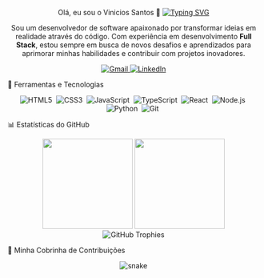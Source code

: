 <div align="center">

Olá, eu sou o Vinicios Santos 👋
<a href="https://git.io/typing-svg"><img src="https://www.google.com/search?q=https://readme-typing-svg.demolab.com%3Ffont%3DFira%2BCode%26pause%3D1000%26color%3D20C20E%26width%3D435%26lines%3DDesenvolvedor%2Bde%2BSoftware%3BApaixonado%2Bpor%2Btecnologia%2Be%2Binova%25C3%25A7%25C3%25A3o%3BSempre%2Baprendendo%2Balgo%2Bnovo" alt="Typing SVG" /></a>

</div>

<p align="center">
Sou um desenvolvedor de software apaixonado por transformar ideias em realidade através do código. Com experiência em desenvolvimento <strong>Full Stack</strong>, estou sempre em busca de novos desafios e aprendizados para aprimorar minhas habilidades e contribuir com projetos inovadores.
</p>

<div align="center">
<a href="mailto:Viniciossantosdev@gmail.com">
<img src="https://img.shields.io/badge/Gmail-D14836?style=for-the-badge&logo=gmail&logoColor=white" alt="Gmail"/>
</a>
<a href="https://www.google.com/search?q=https://www.linkedin.com/in/SEU_LINKEDIN_AQUI/" target="_blank">
<img src="https://www.google.com/search?q=https://img.shields.io/badge/LinkedIn-0077B5%3Fstyle%3Dfor-the-badge%26logo%3Dlinkedin%26logoColor%3Dwhite" alt="LinkedIn"/>
</a>
</div>

🚀 Ferramentas e Tecnologias
<p align="center">
<img src="https://www.google.com/search?q=https://img.shields.io/badge/HTML5-E34F26%3Fstyle%3Dfor-the-badge%26logo%3Dhtml5%26logoColor%3Dwhite" alt="HTML5"/>&nbsp;
<img src="https://www.google.com/search?q=https://img.shields.io/badge/CSS3-1572B6%3Fstyle%3Dfor-the-badge%26logo%3Dcss3%26logoColor%3Dwhite" alt="CSS3"/>&nbsp;
<img src="https://www.google.com/search?q=https://img.shields.io/badge/JavaScript-F7DF1E%3Fstyle%3Dfor-the-badge%26logo%3Djavascript%26logoColor%3Dblack" alt="JavaScript"/>&nbsp;
<img src="https://img.shields.io/badge/TypeScript-3178C6?style=for-the-badge&logo=typescript&logoColor=white" alt="TypeScript"/>&nbsp;
<img src="https://www.google.com/search?q=https://img.shields.io/badge/React-20232A%3Fstyle%3Dfor-the-badge%26logo%3Dreact%26logoColor%3D61DAFB" alt="React"/>&nbsp;
<img src="https://www.google.com/search?q=https://img.shields.io/badge/Node.js-339933%3Fstyle%3Dfor-the-badge%26logo%3Dnodedotjs%26logoColor%3Dwhite" alt="Node.js"/>&nbsp;
<img src="https://www.google.com/search?q=https://img.shields.io/badge/Python-3776AB%3Fstyle%3Dfor-the-badge%26logo%3Dpython%26logoColor%3Dwhite" alt="Python"/>&nbsp;
<img src="https://www.google.com/search?q=https://img.shields.io/badge/Git-F05032%3Fstyle%3Dfor-the-badge%26logo%3Dgit%26logoColor%3Dwhite" alt="Git"/>&nbsp;
</p>

📊 Estatísticas do GitHub
<div align="center">
<img height="180em" src="https://www.google.com/search?q=https://github-readme-stats.vercel.app/api%3Fusername%3Dvinicios-santos%26show_icons%3Dtrue%26theme%3Dcobalt%26include_all_commits%3Dtrue%26count_private%3Dtrue%26rank_icon%3Dgithub"/>
<img height="180em" src="https://www.google.com/search?q=https://github-readme-stats.vercel.app/api/top-langs/%3Fusername%3Dvinicios-santos%26layout%3Dcompact%26langs_count%3D8%26theme%3Dcobalt"/>
</div>

<div align="center">
<img src="https://www.google.com/search?q=https://github-profile-trophy.vercel.app/%3Fusername%3Dvinicios-santos%26theme%3Ddracula%26column%3D7%26margin-w%3D15%26margin-h%3D15" alt="GitHub Trophies"/>
</div>

🐍 Minha Cobrinha de Contribuições
<div align="center">
<img src="https://www.google.com/search?q=https://github.com/vinicios-santos/vinicios-santos/raw/output/github-contribution-grid-snake.svg" alt="snake">
</div>
